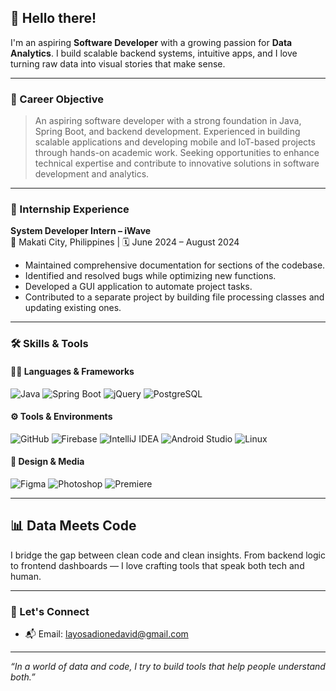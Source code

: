 ## 👋 Hello there!

I'm an aspiring **Software Developer** with a growing passion for **Data Analytics**. I build scalable backend systems, intuitive apps, and I love turning raw data into visual stories that make sense.

---

### 🎯 Career Objective

> An aspiring software developer with a strong foundation in Java, Spring Boot, and backend development. Experienced in building scalable applications and developing mobile and IoT-based projects through hands-on academic work. Seeking opportunities to enhance technical expertise and contribute to innovative solutions in software development and analytics.

---

### 💼 Internship Experience

**System Developer Intern – iWave**  
📍 Makati City, Philippines | 🗓️ June 2024 – August 2024  
- Maintained comprehensive documentation for sections of the codebase.  
- Identified and resolved bugs while optimizing new functions.  
- Developed a GUI application to automate project tasks.  
- Contributed to a separate project by building file processing classes and updating existing ones.

---

### 🛠️ Skills & Tools

#### 👨‍💻 Languages & Frameworks
![Java](https://img.shields.io/badge/Java-ED8B00?style=for-the-badge&logo=java&logoColor=white)
![Spring Boot](https://img.shields.io/badge/Spring_Boot-6DB33F?style=for-the-badge&logo=spring-boot&logoColor=white)
![jQuery](https://img.shields.io/badge/jQuery-0769AD?style=for-the-badge&logo=jquery&logoColor=white)
![PostgreSQL](https://img.shields.io/badge/PostgreSQL-336791?style=for-the-badge&logo=postgresql&logoColor=white)

#### ⚙️ Tools & Environments
![GitHub](https://img.shields.io/badge/GitHub-181717?style=for-the-badge&logo=github&logoColor=white)
![Firebase](https://img.shields.io/badge/Firebase-FFCA28?style=for-the-badge&logo=firebase&logoColor=black)
![IntelliJ IDEA](https://img.shields.io/badge/IntelliJIDEA-000000?style=for-the-badge&logo=intellij-idea&logoColor=white)
![Android Studio](https://img.shields.io/badge/Android_Studio-3DDC84?style=for-the-badge&logo=android-studio&logoColor=white)
![Linux](https://img.shields.io/badge/Linux-FCC624?style=for-the-badge&logo=linux&logoColor=black)

#### 🎨 Design & Media
![Figma](https://img.shields.io/badge/Figma-F24E1E?style=for-the-badge&logo=figma&logoColor=white)
![Photoshop](https://img.shields.io/badge/Photoshop-31A8FF?style=for-the-badge&logo=adobephotoshop&logoColor=white)
![Premiere](https://img.shields.io/badge/Premiere_Pro-9999FF?style=for-the-badge&logo=adobepremierepro&logoColor=white)

---

## 📊 Data Meets Code

I bridge the gap between clean code and clean insights. From backend logic to frontend dashboards — I love crafting tools that speak both tech and human.

---
<!--
### 🚀 Featured Project: Running Trend Analysis

**"Which running shoe brands gained popularity during the running boom?"**  
This project explores the cultural trend of running through the lens of brand popularity, user reviews, and purchase behavior.  
Technologies used: `Python`, `Pandas`, `Matplotlib`, `Kaggle datasets`.

📊 Here's a sneak peek:  
![Running Analytics](___)  
📝 [View Full Project](___)

---

### 📈 GitHub Stats

![GitHub Stats](https://github-readme-stats.vercel.app/api?username=debiddo98&show_icons=true&theme=radical)
![Top Languages](https://github-readme-stats.vercel.app/api/top-langs/?username=debiddo98&layout=compact&theme=radical)

---
-->
### 🤝 Let's Connect

- 📬 Email: layosadionedavid@gmail.com

---

_“In a world of data and code, I try to build tools that help people understand both.”_

